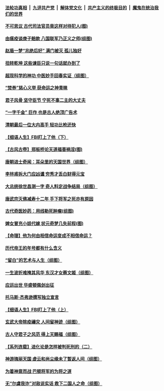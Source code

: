 

####  [法轮功真相](../../../../basic/blob/master/README.md?t=05120532) &nbsp;|&nbsp; [九评共产党](../../../../9ping.md/blob/master/README.md?t=05120532) &nbsp;|&nbsp; [解体党文化](../../../../jtdwh.md/blob/master/README.md?t=05120532)  &nbsp;|&nbsp; [共产主义的终极目的](../../../../gczydzjmd.md/blob/master/README.md?t=05120532) &nbsp;|&nbsp; [魔鬼在统治我们的世界](../../../../mgztzwmdsj.md/blob/master/README.md?t=05120532) 

#### [不可思议 古代司法官员竟这样对待犯人(图)](../pages/prog647/a102843809.md?t=05120532) 

#### [由瘟疫谈庚子赔款 八国联军乃正义之师(组图)](../pages/prog647/a102843802.md?t=05120532) 

#### [赵盾一梦“兆绝后好” 满门被灭 孤儿独好](../pages/prog647/a102842405.md?t=05120532) 

#### [扭转乾坤 这些谏臣只说一句话就办到了](../pages/prog647/a102842362.md?t=05120532) 

#### [超现科学的神功 中医妙手回春实证（组图）](../pages/prog647/a102841568.md?t=05120532) 

#### [“焚券”慈心义举 获命运之神青睐](../pages/prog647/a102841561.md?t=05120532) 

#### [君子风骨 坚守臣节 宁死不事二主的大丈夫](../pages/prog647/a102840660.md?t=05120532) 

#### [“一字千金” 巨作 也是古人绝顶广告术](../pages/prog647/a102840652.md?t=05120532) 

#### [清朝最后一位大内高手 轻功比枪还快](../pages/prog647/a102840006.md?t=05120532) 

#### [【细语人生】FBI盯上了他（下）](../pages/prog647/a102839725.md?t=05120532) 

#### [【古风古卷】郑板桥论天道福善祸淫(图)](../pages/prog647/a102839770.md?t=05120532) 

#### [唐朝进士奇闻：耳朵里的天国世界（组图）](../pages/prog647/a102839749.md?t=05120532) 

#### [李林甫拆大门应凶谶 穷秀才丢白财得元宝](../pages/prog647/a102838885.md?t=05120532) 

#### [大总统徐世昌测一字 奇人料定战争结局（组图）](../pages/prog647/a102838858.md?t=05120532) 

#### [唐武宗灭佛减寿十二年 手下将军之死亦有原因](../pages/prog647/a102838013.md?t=05120532) 

#### [古代奇医妙药：用线勒死肿瘤(组图)](../pages/prog647/a102838003.md?t=05120532) 

#### [婢女冒充小姐代嫁 状元奇梦几失前程(图)](../pages/prog647/a102837994.md?t=05120532) 

#### [【命理】他为何由相信命运变成不相信命运？](../pages/prog647/a102837792.md?t=05120532) 

#### [历代帝王的年号都有什么含义](../pages/prog647/a102837011.md?t=05120532) 

#### [“留白”的艺术与人生（组图）](../pages/prog647/a102836822.md?t=05120532) 

#### [一生波折难掩其风华 东汉才女蔡文姬（组图）](../pages/prog647/a102836806.md?t=05120532) 

#### [应运出世  华盛顿佩剑出征](../pages/prog647/a102836800.md?t=05120532) 

#### [托马斯·杰弗逊撰写独立宣言](../pages/prog647/a102836790.md?t=05120532) 

#### [【细语人生】FBI盯上了他（上）](../pages/prog647/a102836754.md?t=05120532) 

#### [玄武大帝除疫禳灾 人间留神迹（组图）](../pages/prog647/a102836177.md?t=05120532) 

#### [古人守君子之风范 得上天赐福（组图）](../pages/prog647/a102836170.md?t=05120532) 

#### [【系列连载】进化论是怎样被判死刑的（二）](../pages/prog647/a102835386.md?t=05120532) 

#### [神游瑰丽天国 虚云和尚尘缘未了暂返人间（组图）](../pages/prog647/a102835367.md?t=05120532) 

#### [为着神意而战 巴顿将军的为将之道](../pages/prog647/a102835130.md?t=05120532) 

#### [无“尔虞我诈”对敌说实话 救下二国人之命（组图）](../pages/prog647/a102834540.md?t=05120532) 

